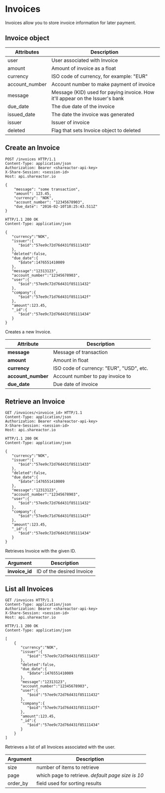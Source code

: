 # Invoices

Invoices allow you to store invoice information for later payment.

## Invoice object

Attributes | Description
---------- | -------
user | User associated with Invoice
amount | Amount of invoice as a float
currency | ISO code of currency, for example: "EUR"
account_number | Account number to make payment of invoice
message | Message (KID) used for paying invoice. How it'll appear on the Issuer's bank
due_date | The due date of the invoice
issued_date | The date the invoice was generated
issuer | Issuer of invoice
deleted | Flag that sets Invoice object to deleted


## Create an Invoice

``` http
POST /invoices HTTP/1.1
Content-Type: application/json
Authorization: Bearer <shareactor-api-key>
X-Share-Session: <session-id>
Host: api.shareactor.io

{
    "message": "some transaction",
    "amount": 123.45,
    "currency": "NOK",
    "account_number": "12345678903",
    "due_date": "2016-02-10T18:25:43.511Z"
}
```

``` http
HTTP/1.1 200 OK
Content-Type: application/json

{
   "currency":"NOK",
   "issuer":{
      "$oid":"57ee9c72d76d431f85111433"
   },
   "deleted":false,
   "due_date":{
      "$date":1476551410009
   },
   "message":"12313123",
   "account_number":"12345678903",
   "user":{
      "$oid":"57ee9c72d76d431f85111432"
   },
   "company":{
      "$oid":"57ee9c71d76d431f8511142f"
   },
   "amount":123.45,
   "_id":{
      "$oid":"57ee9c72d76d431f85111434"
   }
}
```

Creates a new Invoice.

Attribute | Description
---------- | -------
**message** | Message of transaction
**amount** | Amount in float
**currency** | ISO code of currency: "EUR", "USD", etc.
**account_number** | Account number to pay invoice to
**due_date** | Due date of invoice


## Retrieve an Invoice

``` http
GET /invoices/<invoice_id> HTTP/1.1
Content-Type: application/json
Authorization: Bearer <shareactor-api-key>
X-Share-Session: <session-id>
Host: api.shareactor.io
```

``` http
HTTP/1.1 200 OK
Content-Type: application/json

{
   "currency":"NOK",
   "issuer":{
      "$oid":"57ee9c72d76d431f85111433"
   },
   "deleted":false,
   "due_date":{
      "$date":1476551410009
   },
   "message":"12313123",
   "account_number":"12345678903",
   "user":{
      "$oid":"57ee9c72d76d431f85111432"
   },
   "company":{
      "$oid":"57ee9c71d76d431f8511142f"
   },
   "amount":123.45,
   "_id":{
      "$oid":"57ee9c72d76d431f85111434"
   }
}
```

Retrieves Invoice with the given ID.

Argument | Description
---------- | -------
**invoice_id** | ID of the desired Invoice


## List all Invoices

``` http
GET /invoices HTTP/1.1
Content-Type: application/json
Authorization: Bearer <shareactor-api-key>
X-Share-Session: <session-id>
Host: api.shareactor.io
```

``` http
HTTP/1.1 200 OK
Content-Type: application/json

[
    {
       "currency":"NOK",
       "issuer":{
          "$oid":"57ee9c72d76d431f85111433"
       },
       "deleted":false,
       "due_date":{
          "$date":1476551410009
       },
       "message":"12313123",
       "account_number":"12345678903",
       "user":{
          "$oid":"57ee9c72d76d431f85111432"
       },
       "company":{
          "$oid":"57ee9c71d76d431f8511142f"
       },
       "amount":123.45,
       "_id":{
          "$oid":"57ee9c72d76d431f85111434"
       }
    }
]
```

Retrieves a list of all Invoices associated with the user.

Argument | Description
---------- | -------
size | number of items to retrieve
page | which page to retrieve. _default page size is 10_
order_by | field used for sorting results

